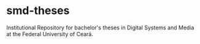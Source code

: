 # smd-theses
 Institutional Repository for bachelor's theses in Digital Systems and Media at the Federal University of Ceará.
